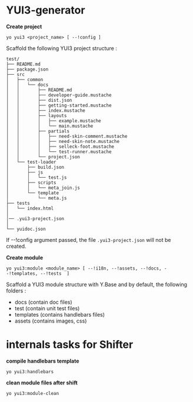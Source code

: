 YUI3-generator
==============


**Create project**


```
yo yui3 <project_name> [ --!config ]
```

Scaffold the following YUI3 project structure : 

```
test/
├── README.md
├── package.json
├── src
│   ├── common
│   │   └── docs
│   │       ├── README.md
│   │       ├── developer-guide.mustache
│   │       ├── dist.json
│   │       ├── getting-started.mustache
│   │       ├── index.mustache
│   │       ├── layouts
│   │       │   ├── example.mustache
│   │       │   └── main.mustache
│   │       ├── partials
│   │       │   ├── need-skin-comment.mustache
│   │       │   ├── need-skin-note.mustache
│   │       │   ├── selleck-foot.mustache
│   │       │   └── test-runner.mustache
│   │       └── project.json
│   └── test-loader
│       ├── build.json
│       ├── js
│       │   └── test.js
│       ├── scripts
│       │   └── meta_join.js
│       └── template
│           └── meta.js
├── tests
│   └── index.html
│     
│── .yui3-project.json  
│     
└── yuidoc.json
```


If --!config argument passed, the file ```.yui3-project.json``` will not be created.



**Create module**


```
yo yui3:module <module_name> [ --!i18n, --!assets, --!docs, --!templates, --!tests  ]
```

Scaffold a YUI3 module structure with Y.Base and by default, the following folders : 

- docs (contain doc files)
- test (contain unit test files)
- templates (contains handlebars files)
- assets (contains images, css)


internals tasks for Shifter
==
 
**compile handlebars template**

```
yo yui3:handlebars
```

**clean module files after shift**

```
yo yui3:module-clean
```
